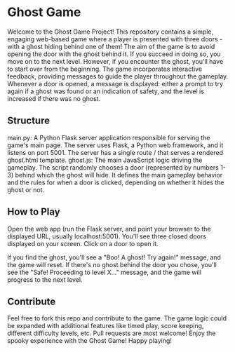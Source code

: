 # Ghost Game
Welcome to the Ghost Game Project!
This repository contains a simple, engaging web-based game where a player is presented with three doors - with a ghost hiding behind one of them! The aim of the game is to avoid opening the door with the ghost behind it. If you succeed in doing so, you move on to the next level. However, if you encounter the ghost, you'll have to start over from the beginning.
The game incorporates interactive feedback, providing messages to guide the player throughout the gameplay. Whenever a door is opened, a message is displayed: either a prompt to try again if a ghost was found or an indication of safety, and the level is increased if there was no ghost.

## Structure
main.py: A Python Flask server application responsible for serving the game's main page.
The server uses Flask, a Python web framework, and it listens on port 5001. The server has a single route / that serves a rendered ghost.html template.
ghost.js: The main JavaScript logic driving the gameplay.
The script randomly chooses a door (represented by numbers 1-3) behind which the ghost will hide. It defines the main gameplay behavior and the rules for when a door is clicked, depending on whether it hides the ghost or not.

## How to Play
Open the web app (run the Flask server, and point your browser to the displayed URL, usually localhost:5001).
You'll see three closed doors displayed on your screen.
Click on a door to open it.

If you find the ghost, you'll see a "Boo! A ghost! Try again!" message, and the game will reset.
If there's no ghost behind the door you chose, you'll see the "Safe! Proceeding to level X..." message, and the game will progress to the next level.

## Contribute
Feel free to fork this repo and contribute to the game. The game logic could be expanded with additional features like timed play, score keeping, different difficulty levels, etc. Pull requests are most welcome!
Enjoy the spooky experience with the Ghost Game! Happy playing!
